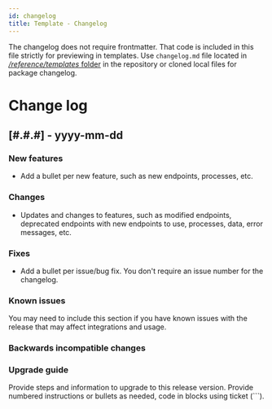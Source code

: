 ```yaml
---
id: changelog
title: Template - Changelog
---
```

The changelog does not require frontmatter. That code is included in this file strictly for previewing in templates. Use `changelog.md` file located in [*/reference/templates* folder](https://github.com/Unity-Technologies/com.unity.multiplayer.docs/blob/master/reference/templates/changelog.md) in the repository or cloned local files for package changelog.

# Change log

## [#.#.#] - yyyy-mm-dd
### New features
* Add a bullet per new feature, such as new endpoints, processes, etc.

### Changes
* Updates and changes to features, such as modified endpoints, deprecated endpoints with new endpoints to use, processes, data, error messages, etc.

### Fixes
* Add a bullet per issue/bug fix. You don't require an issue number for the changelog. <!-- If you want to include issue numbers without building, you can include mtt-### in comments. -->

### Known issues
You may need to include this section if you have known issues with the release that may affect integrations and usage.

### Backwards incompatible changes

### Upgrade guide
Provide steps and information to upgrade to this release version. Provide numbered instructions or bullets as needed, code in blocks using ticket (```).
